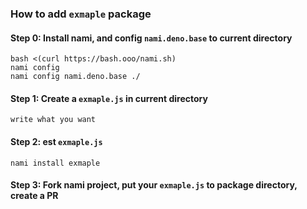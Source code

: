 ### How to add `exmaple` package

#### Step 0: Install nami, and config `nami.deno.base` to current directory

    bash <(curl https://bash.ooo/nami.sh)
    nami config
    nami config nami.deno.base ./

#### Step 1: Create a `exmaple.js` in current directory

    write what you want

#### Step 2: est `exmaple.js`

    nami install exmaple
    
#### Step 3: Fork nami project, put your `exmaple.js` to package directory, create a PR
